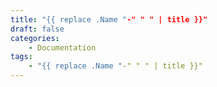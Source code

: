 ```yaml
---
title: "{{ replace .Name "-" " " | title }}"
draft: false
categories:
    - Documentation
tags:
    - "{{ replace .Name "-" " " | title }}"
---
```

